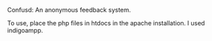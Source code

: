 
Confusd: An anonymous feedback system.

To use, place the php files in htdocs in the apache installation.
I used indigoampp.